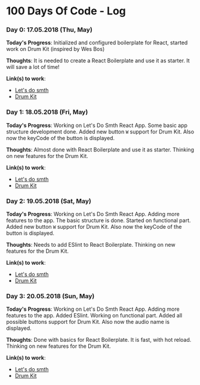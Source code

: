 # 100 Days Of Code - Log

### Day 0: 17.05.2018 (Thu, May)

**Today's Progress**: Initialized and configured boilerplate for React, started work on Drum Kit (inspired by Wes Bos)

**Thoughts**: It is needed to create a React Boilerplate and use it as starter. It will save a lot of time!

**Link(s) to work**: 
- [Let's do smth](https://github.com/IvaTsu/lets-do-smth)
- [Drum Kit](https://github.com/IvaTsu/drum-kit)

### Day 1: 18.05.2018 (Fri, May)

**Today's Progress**: Working on Let's Do Smth React App. Some basic app structure development done. Added new button `W` support for Drum Kit. Also now the keyCode of the button is displayed.

**Thoughts**: Almost done with React Boilerplate and use it as starter. Thinking on new features for the Drum Kit.

**Link(s) to work**: 
- [Let's do smth](https://github.com/IvaTsu/lets-do-smth)
- [Drum Kit](https://github.com/IvaTsu/drum-kit)

### Day 2: 19.05.2018 (Sat, May)

**Today's Progress**: Working on Let's Do Smth React App. Adding more features to the app. The basic structure is done. Started on functional part. Added new button `W` support for Drum Kit. Also now the keyCode of the button is displayed.

**Thoughts**: Needs to add ESlint to React Boilerplate. Thinking on new features for the Drum Kit.

**Link(s) to work**: 
- [Let's do smth](https://github.com/IvaTsu/lets-do-smth)
- [Drum Kit](https://github.com/IvaTsu/drum-kit)

### Day 3: 20.05.2018 (Sun, May)

**Today's Progress**: Working on Let's Do Smth React App. Adding more features to the app. Added ESlint. Working on functional part. Added all possible buttons support for Drum Kit. Also now the audio name is displayed.

**Thoughts**: Done with basics for React Boilerplate. It is fast, with hot reload. Thinking on new features for the Drum Kit.

**Link(s) to work**: 
- [Let's do smth](https://github.com/IvaTsu/lets-do-smth)
- [Drum Kit](https://github.com/IvaTsu/drum-kit)

